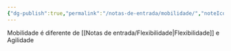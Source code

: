 ```yaml
---
{"dg-publish":true,"permalink":"/notas-de-entrada/mobilidade/","noteIcon":"","updated":"2024-02-22T23:20:13.170-03:00"}
---
```


Mobilidade é diferente de [[Notas de entrada/Flexibilidade\|Flexibilidade]] e Agilidade

